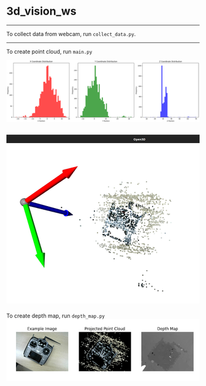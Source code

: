 # 3d_vision_ws

----
To collect data from webcam, run `collect_data.py`.

---
To create point cloud, run `main.py`

![Histogram of point cloud](https://github.com/egirgin/3d_vision_ws/blob/main/assets/histogram.png?raw=true)

![Open3D Screenshot](https://github.com/egirgin/3d_vision_ws/blob/main/assets/open3d.png?raw=true)
----
To create depth map, run `depth_map.py`
![Reckon depth map](https://github.com/egirgin/3d_vision_ws/blob/main/assets/depth_map.png)
